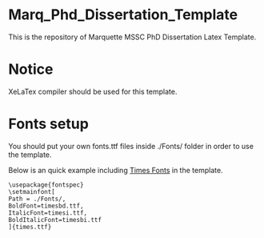 # Marq_Phd_Dissertation_Template
This is the repository of Marquette MSSC PhD Dissertation Latex Template. 

# Notice
XeLaTex compiler should be used for this template.

# Fonts setup
You should put your own fonts.ttf files inside ./Fonts/ folder in order to use the template.

Below is an quick example including [Times Fonts](https://cs.fit.edu/code/projects/ndworld/repository/revisions/10/show/Resources/Fonts) in the template.

```
\usepackage{fontspec}
\setmainfont[
Path = ./Fonts/,
BoldFont=timesbd.ttf,
ItalicFont=timesi.ttf,
BoldItalicFont=timesbi.ttf
]{times.ttf}
```
